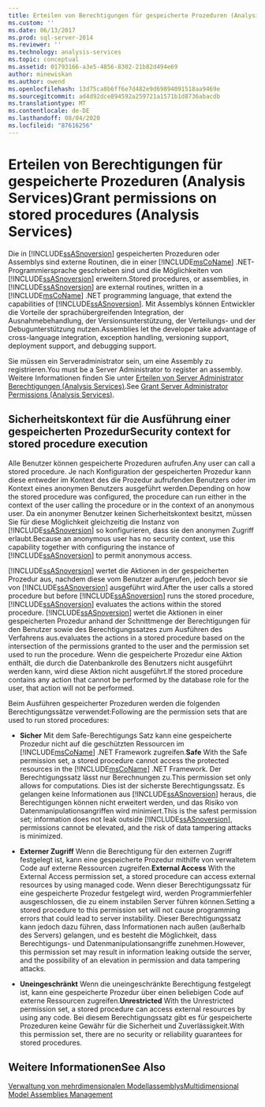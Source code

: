 ```yaml
---
title: Erteilen von Berechtigungen für gespeicherte Prozeduren (Analysis Services) | Microsoft-Dokumentation
ms.custom: ''
ms.date: 06/13/2017
ms.prod: sql-server-2014
ms.reviewer: ''
ms.technology: analysis-services
ms.topic: conceptual
ms.assetid: 01793166-a3e5-4856-8302-21b82d494e69
author: minewiskan
ms.author: owend
ms.openlocfilehash: 13d75ca8b6ff6e7d482e9d69894091518aa9469e
ms.sourcegitcommit: ad4d92dce894592a259721a1571b1d8736abacdb
ms.translationtype: MT
ms.contentlocale: de-DE
ms.lasthandoff: 08/04/2020
ms.locfileid: "87616256"
---
```

# <a name="grant-permissions-on-stored-procedures-analysis-services"></a><span data-ttu-id="5838f-102">Erteilen von Berechtigungen für gespeicherte Prozeduren (Analysis Services)</span><span class="sxs-lookup"><span data-stu-id="5838f-102">Grant permissions on stored procedures (Analysis Services)</span></span>
  <span data-ttu-id="5838f-103">Die in [!INCLUDE[ssASnoversion](../includes/ssasnoversion-md.md)] gespeicherten Prozeduren oder Assemblys sind externe Routinen, die in einer [!INCLUDE[msCoName](../includes/msconame-md.md)] .NET-Programmiersprache geschrieben sind und die Möglichkeiten von [!INCLUDE[ssASnoversion](../includes/ssasnoversion-md.md)] erweitern.</span><span class="sxs-lookup"><span data-stu-id="5838f-103">Stored procedures, or assemblies, in [!INCLUDE[ssASnoversion](../includes/ssasnoversion-md.md)] are external routines, written in a [!INCLUDE[msCoName](../includes/msconame-md.md)] .NET programming language, that extend the capabilities of [!INCLUDE[ssASnoversion](../includes/ssasnoversion-md.md)].</span></span> <span data-ttu-id="5838f-104">Mit Assemblys können Entwickler die Vorteile der sprachübergreifenden Integration, der Ausnahmebehandlung, der Versionsunterstützung, der Verteilungs- und der Debugunterstützung nutzen.</span><span class="sxs-lookup"><span data-stu-id="5838f-104">Assemblies let the developer take advantage of cross-language integration, exception handling, versioning support, deployment support, and debugging support.</span></span>  
  
 <span data-ttu-id="5838f-105">Sie müssen ein Serveradministrator sein, um eine Assembly zu registrieren.</span><span class="sxs-lookup"><span data-stu-id="5838f-105">You must be a Server Administrator to register an assembly.</span></span> <span data-ttu-id="5838f-106">Weitere Informationen finden Sie unter [Erteilen von Server Administrator Berechtigungen &#40;Analysis Services&#41;](instances/grant-server-admin-rights-to-an-analysis-services-instance.md).</span><span class="sxs-lookup"><span data-stu-id="5838f-106">See [Grant Server Administrator Permissions &#40;Analysis Services&#41;](instances/grant-server-admin-rights-to-an-analysis-services-instance.md).</span></span>  
  
## <a name="security-context-for-stored-procedure-execution"></a><span data-ttu-id="5838f-107">Sicherheitskontext für die Ausführung einer gespeicherten Prozedur</span><span class="sxs-lookup"><span data-stu-id="5838f-107">Security context for stored procedure execution</span></span>  
 <span data-ttu-id="5838f-108">Alle Benutzer können gespeicherte Prozeduren aufrufen.</span><span class="sxs-lookup"><span data-stu-id="5838f-108">Any user can call a stored procedure.</span></span> <span data-ttu-id="5838f-109">Je nach Konfiguration der gespeicherten Prozedur kann diese entweder im Kontext des die Prozedur aufrufenden Benutzers oder im Kontext eines anonymen Benutzers ausgeführt werden.</span><span class="sxs-lookup"><span data-stu-id="5838f-109">Depending on how the stored procedure was configured, the procedure can run either in the context of the user calling the procedure or in the context of an anonymous user.</span></span> <span data-ttu-id="5838f-110">Da ein anonymer Benutzer keinen Sicherheitskontext besitzt, müssen Sie für diese Möglichkeit gleichzeitig die Instanz von [!INCLUDE[ssASnoversion](../includes/ssasnoversion-md.md)] so konfigurieren, dass sie den anonymen Zugriff erlaubt.</span><span class="sxs-lookup"><span data-stu-id="5838f-110">Because an anonymous user has no security context, use this capability together with configuring the instance of [!INCLUDE[ssASnoversion](../includes/ssasnoversion-md.md)] to permit anonymous access.</span></span>  
  
 <span data-ttu-id="5838f-111">[!INCLUDE[ssASnoversion](../includes/ssasnoversion-md.md)] wertet die Aktionen in der gespeicherten Prozedur aus, nachdem diese vom Benutzer aufgerufen, jedoch bevor sie von [!INCLUDE[ssASnoversion](../includes/ssasnoversion-md.md)] ausgeführt wird.</span><span class="sxs-lookup"><span data-stu-id="5838f-111">After the user calls a stored procedure but before [!INCLUDE[ssASnoversion](../includes/ssasnoversion-md.md)] runs the stored procedure, [!INCLUDE[ssASnoversion](../includes/ssasnoversion-md.md)] evaluates the actions within the stored procedure.</span></span> [!INCLUDE[ssASnoversion](../includes/ssasnoversion-md.md)] <span data-ttu-id="5838f-112">wertet die Aktionen in einer gespeicherten Prozedur anhand der Schnittmenge der Berechtigungen für den Benutzer sowie des Berechtigungssatzes zum Ausführen des Verfahrens aus.</span><span class="sxs-lookup"><span data-stu-id="5838f-112">evaluates the actions in a stored procedure based on the intersection of the permissions granted to the user and the permission set used to run the procedure.</span></span> <span data-ttu-id="5838f-113">Wenn die gespeicherte Prozedur eine Aktion enthält, die durch die Datenbankrolle des Benutzers nicht ausgeführt werden kann, wird diese Aktion nicht ausgeführt.</span><span class="sxs-lookup"><span data-stu-id="5838f-113">If the stored procedure contains any action that cannot be performed by the database role for the user, that action will not be performed.</span></span>  
  
 <span data-ttu-id="5838f-114">Beim Ausführen gespeicherter Prozeduren werden die folgenden Berechtigungssätze verwendet:</span><span class="sxs-lookup"><span data-stu-id="5838f-114">Following are the permission sets that are used to run stored procedures:</span></span>  
  
-   <span data-ttu-id="5838f-115">**Sicher** Mit dem Safe-Berechtigungs Satz kann eine gespeicherte Prozedur nicht auf die geschützten Ressourcen im [!INCLUDE[msCoName](../includes/msconame-md.md)] .NET Framework zugreifen.</span><span class="sxs-lookup"><span data-stu-id="5838f-115">**Safe** With the Safe permission set, a stored procedure cannot access the protected resources in the [!INCLUDE[msCoName](../includes/msconame-md.md)] .NET Framework.</span></span> <span data-ttu-id="5838f-116">Der Berechtigungssatz lässt nur Berechnungen zu.</span><span class="sxs-lookup"><span data-stu-id="5838f-116">This permission set only allows for computations.</span></span> <span data-ttu-id="5838f-117">Dies ist der sicherste Berechtigungssatz. Es gelangen keine Informationen aus [!INCLUDE[ssASnoversion](../includes/ssasnoversion-md.md)] heraus, die Berechtigungen können nicht erweitert werden, und das Risiko von Datenmanipulationsangriffen wird minimiert.</span><span class="sxs-lookup"><span data-stu-id="5838f-117">This is the safest permission set; information does not leak outside [!INCLUDE[ssASnoversion](../includes/ssasnoversion-md.md)], permissions cannot be elevated, and the risk of data tampering attacks is minimized.</span></span>  
  
-   <span data-ttu-id="5838f-118">**Externer Zugriff** Wenn die Berechtigung für den externen Zugriff festgelegt ist, kann eine gespeicherte Prozedur mithilfe von verwaltetem Code auf externe Ressourcen zugreifen.</span><span class="sxs-lookup"><span data-stu-id="5838f-118">**External Access** With the External Access permission set, a stored procedure can access external resources by using managed code.</span></span> <span data-ttu-id="5838f-119">Wenn dieser Berechtigungssatz für eine gespeicherte Prozedur festgelegt wird, werden Programmierfehler ausgeschlossen, die zu einem instabilen Server führen können.</span><span class="sxs-lookup"><span data-stu-id="5838f-119">Setting a stored procedure to this permission set will not cause programming errors that could lead to server instability.</span></span> <span data-ttu-id="5838f-120">Dieser Berechtigungssatz kann jedoch dazu führen, dass Informationen nach außen (außerhalb des Servers) gelangen, und es besteht die Möglichkeit, dass Berechtigungs- und Datenmanipulationsangriffe zunehmen.</span><span class="sxs-lookup"><span data-stu-id="5838f-120">However, this permission set may result in information leaking outside the server, and the possibility of an elevation in permission and data tampering attacks.</span></span>  
  
-   <span data-ttu-id="5838f-121">**Uneingeschränkt** Wenn die uneingeschränkte Berechtigung festgelegt ist, kann eine gespeicherte Prozedur über einen beliebigen Code auf externe Ressourcen zugreifen.</span><span class="sxs-lookup"><span data-stu-id="5838f-121">**Unrestricted** With the Unrestricted permission set, a stored procedure can access external resources by using any code.</span></span> <span data-ttu-id="5838f-122">Bei diesem Berechtigungssatz gibt es für gespeicherte Prozeduren keine Gewähr für die Sicherheit und Zuverlässigkeit.</span><span class="sxs-lookup"><span data-stu-id="5838f-122">With this permission set, there are no security or reliability guarantees for stored procedures.</span></span>  
  
## <a name="see-also"></a><span data-ttu-id="5838f-123">Weitere Informationen</span><span class="sxs-lookup"><span data-stu-id="5838f-123">See Also</span></span>  
 [<span data-ttu-id="5838f-124">Verwaltung von mehrdimensionalen Modellassemblys</span><span class="sxs-lookup"><span data-stu-id="5838f-124">Multidimensional Model Assemblies Management</span></span>](multidimensional-models/multidimensional-model-assemblies-management.md)  
  
  
